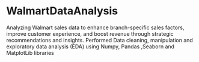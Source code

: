 # WalmartDataAnalysis
 Analyzing Walmart sales data to enhance branch-specific sales factors, improve customer experience, and boost revenue through strategic recommendations and insights.
 Performed Data cleaning, manipulation and exploratory data analysis (EDA) using Numpy, Pandas ,Seaborn and MatplotLib libraries
 
